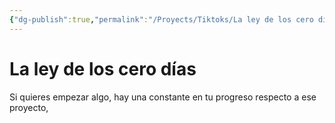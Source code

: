```yaml
---
{"dg-publish":true,"permalink":"/Proyects/Tiktoks/La ley de los cero días/","tags":["NoteType/KanbanNote"],"updated":"2023-11-06T22:10:07.832-05:00"}
---
```



# La ley de los cero días

Si quieres empezar algo, hay una constante en tu progreso respecto a ese proyecto, 
